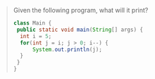 > Given the following program, what will it print? 
>
> ```java
> class Main {
>  public static void main(String[] args) {
>   int i = 5;
>   for(int j = i; j > 0; i--) {
>       System.out.println(j); 
>   }
>  }
> }
> ``` 